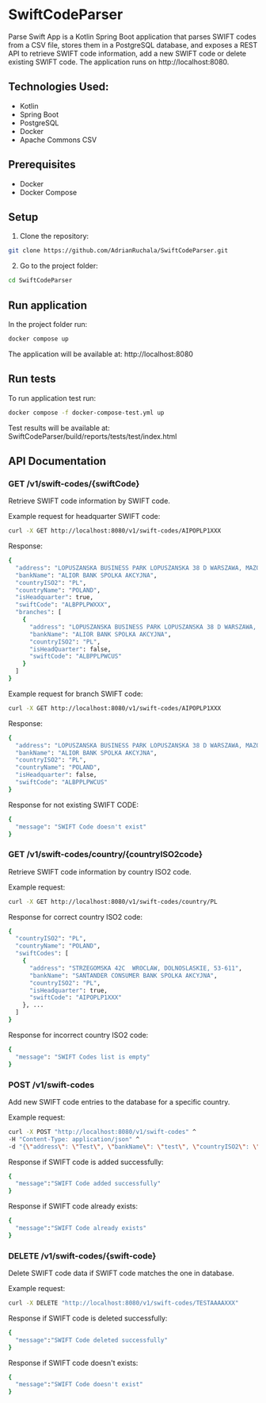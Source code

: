 # SwiftCodeParser

Parse Swift App is a Kotlin Spring Boot application that parses SWIFT codes from a CSV file, stores
them in a PostgreSQL database, and exposes a REST API to retrieve SWIFT code information, add a new
SWIFT code or delete existing SWIFT code. The application runs on http://localhost:8080.

## Technologies Used:

- Kotlin
- Spring Boot
- PostgreSQL
- Docker
- Apache Commons CSV

## Prerequisites
- Docker
- Docker Compose

## Setup

1. Clone the repository:

```bash
git clone https://github.com/AdrianRuchala/SwiftCodeParser.git
```

2. Go to the project folder:

```bash
cd SwiftCodeParser
```

## Run application

In the project folder run:

```bash
docker compose up
```

The application will be available at: http://localhost:8080

## Run tests

To run application test run:

```bash
docker compose -f docker-compose-test.yml up
```

Test results will be available at: SwiftCodeParser/build/reports/tests/test/index.html

## API Documentation

### GET /v1/swift-codes/{swiftCode}

Retrieve SWIFT code information by SWIFT code.

Example request for headquarter SWIFT code:

```bash
curl -X GET http://localhost:8080/v1/swift-codes/AIPOPLP1XXX
```

Response:

```bash
{
  "address": "LOPUSZANSKA BUSINESS PARK LOPUSZANSKA 38 D WARSZAWA, MAZOWIECKIE, 02-232",
  "bankName": "ALIOR BANK SPOLKA AKCYJNA",
  "countryISO2": "PL",
  "countryName": "POLAND",
  "isHeadquarter": true,
  "swiftCode": "ALBPPLPWXXX",
  "branches": [
    {
      "address": "LOPUSZANSKA BUSINESS PARK LOPUSZANSKA 38 D WARSZAWA, MAZOWIECKIE, 02-232",
      "bankName": "ALIOR BANK SPOLKA AKCYJNA",
      "countryISO2": "PL",
      "isHeadQuarter": false,
      "swiftCode": "ALBPPLPWCUS"
    }
  ]
}
```

Example request for branch SWIFT code:

```bash
curl -X GET http://localhost:8080/v1/swift-codes/AIPOPLP1XXX
```

Response:

```bash
{
  "address": "LOPUSZANSKA BUSINESS PARK LOPUSZANSKA 38 D WARSZAWA, MAZOWIECKIE, 02-232",
  "bankName": "ALIOR BANK SPOLKA AKCYJNA",
  "countryISO2": "PL",
  "countryName": "POLAND",
  "isHeadquarter": false,
  "swiftCode": "ALBPPLPWCUS"
}
```

Response for not existing SWIFT CODE:

```bash
{
  "message": "SWIFT Code doesn't exist"
}
```

### GET /v1/swift-codes/country/{countryISO2code}

Retrieve SWIFT code information by country ISO2 code.

Example request:

```bash
curl -X GET http://localhost:8080/v1/swift-codes/country/PL
```

Response for correct country ISO2 code:

```bash
{
  "countryISO2": "PL",
  "countryName": "POLAND",
  "swiftCodes": [
    {
      "address": "STRZEGOMSKA 42C  WROCLAW, DOLNOSLASKIE, 53-611",
      "bankName": "SANTANDER CONSUMER BANK SPOLKA AKCYJNA",
      "countryISO2": "PL",
      "isHeadquarter": true,
      "swiftCode": "AIPOPLP1XXX"
    }, ...
  ]
}
```

Response for incorrect country ISO2 code:

```bash
{
  "message": "SWIFT Codes list is empty"
}
```

### POST /v1/swift-codes

Add new SWIFT code entries to the database for a specific country.

Example request:

```bash
curl -X POST "http://localhost:8080/v1/swift-codes" ^
-H "Content-Type: application/json" ^
-d "{\"address\": \"Test\", \"bankName\": \"test\", \"countryISO2\": \"TE\", \"countryName\": \"TEST\", \"isHeadquarter\": true, \"swiftCode\": \"TESTAAAAXXX\"}"
```

Response if SWIFT code is added successfully:

```bash
{
  "message":"SWIFT Code added successfully"
}
```

Response if SWIFT code already exists:

```bash
{
  "message":"SWIFT Code already exists"
}
```

### DELETE /v1/swift-codes/{swift-code}

Delete SWIFT code data if SWIFT code matches the one in database.

Example request:

```bash
curl -X DELETE "http://localhost:8080/v1/swift-codes/TESTAAAAXXX"
```

Response if SWIFT code is deleted successfully:

```bash
{
  "message":"SWIFT Code deleted successfully"
}
```

Response if SWIFT code doesn't exists:

```bash
{
  "message":"SWIFT Code doesn't exist"
}
```
